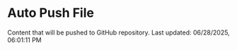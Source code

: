 # Auto Push File

Content that will be pushed to GitHub repository.
Last updated: 06/28/2025, 06:01:11 PM